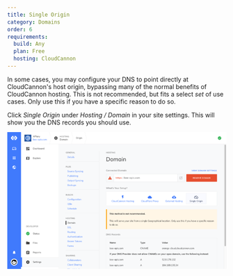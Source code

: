 ```yaml
---
title: Single Origin
category: Domains
order: 6
requirements:
  build: Any
  plan: Free
  hosting: CloudCannon
---
```

In some cases, you may configure your DNS to point directly at CloudCannon's host origin, bypassing many of the normal benefits of CloudCannon hosting. This is not recommended, but fits a select *set* of use cases. Only use this if you have a specific reason to do so.

Click *Single Origin* under *Hosting / Domain* in your site settings. This will show you the DNS records you should use.

![Site Settings / Single Origin](/images/hosting/domains/single-origin.png)